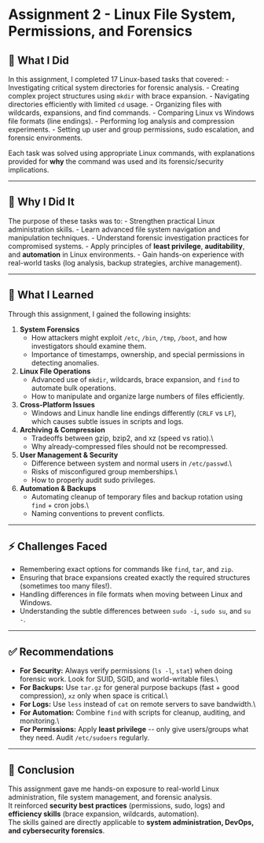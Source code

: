 # Assignment 2 - Linux File System, Permissions, and Forensics

## 📌 What I Did

In this assignment, I completed 17 Linux-based tasks that covered: -
Investigating critical system directories for forensic analysis. -
Creating complex project structures using `mkdir` with brace
expansion. - Navigating directories efficiently with limited `cd`
usage. - Organizing files with wildcards, expansions, and find
commands. - Comparing Linux vs Windows file formats (line endings). -
Performing log analysis and compression experiments. - Setting up user
and group permissions, sudo escalation, and forensic environments.

Each task was solved using appropriate Linux commands, with explanations
provided for **why** the command was used and its forensic/security
implications.

------------------------------------------------------------------------

## 🎯 Why I Did It

The purpose of these tasks was to: - Strengthen practical Linux
administration skills. - Learn advanced file system navigation and
manipulation techniques. - Understand forensic investigation practices
for compromised systems. - Apply principles of **least privilege**,
**auditability**, and **automation** in Linux environments. - Gain
hands-on experience with real-world tasks (log analysis, backup
strategies, archive management).

------------------------------------------------------------------------

## 📖 What I Learned

Through this assignment, I gained the following insights:

1.  **System Forensics**
    -   How attackers might exploit `/etc`, `/bin`, `/tmp`, `/boot`, and
        how investigators should examine them.
    -   Importance of timestamps, ownership, and special permissions in
        detecting anomalies.
2.  **Linux File Operations**
    -   Advanced use of `mkdir`, wildcards, brace expansion, and `find`
        to automate bulk operations.
    -   How to manipulate and organize large numbers of files
        efficiently.
3.  **Cross-Platform Issues**
    -   Windows and Linux handle line endings differently (`CRLF` vs
        `LF`), which causes subtle issues in scripts and logs.
4.  **Archiving & Compression**
    -   Tradeoffs between gzip, bzip2, and xz (speed vs ratio).\
    -   Why already-compressed files should not be recompressed.
5.  **User Management & Security**
    -   Difference between system and normal users in `/etc/passwd`.\
    -   Risks of misconfigured group memberships.\
    -   How to properly audit sudo privileges.
6.  **Automation & Backups**
    -   Automating cleanup of temporary files and backup rotation using
        `find` + cron jobs.\
    -   Naming conventions to prevent conflicts.

------------------------------------------------------------------------

## ⚡ Challenges Faced

-   Remembering exact options for commands like `find`, `tar`, and
    `zip`.
-   Ensuring that brace expansions created exactly the required
    structures (sometimes too many files!).
-   Handling differences in file formats when moving between Linux and
    Windows.
-   Understanding the subtle differences between `sudo -i`, `sudo su`,
    and `su -`.

------------------------------------------------------------------------

## ✅ Recommendations

-   **For Security:** Always verify permissions (`ls -l`, `stat`) when
    doing forensic work. Look for SUID, SGID, and world-writable files.\
-   **For Backups:** Use `tar.gz` for general purpose backups (fast +
    good compression), `xz` only when space is critical.\
-   **For Logs:** Use `less` instead of `cat` on remote servers to save
    bandwidth.\
-   **For Automation:** Combine `find` with scripts for cleanup,
    auditing, and monitoring.\
-   **For Permissions:** Apply **least privilege** -- only give
    users/groups what they need. Audit `/etc/sudoers` regularly.

------------------------------------------------------------------------

## 📌 Conclusion

This assignment gave me hands-on exposure to real-world Linux
administration, file system management, and forensic analysis.\
It reinforced **security best practices** (permissions, sudo, logs) and
**efficiency skills** (brace expansion, wildcards, automation).\
The skills gained are directly applicable to **system administration,
DevOps, and cybersecurity forensics**.
